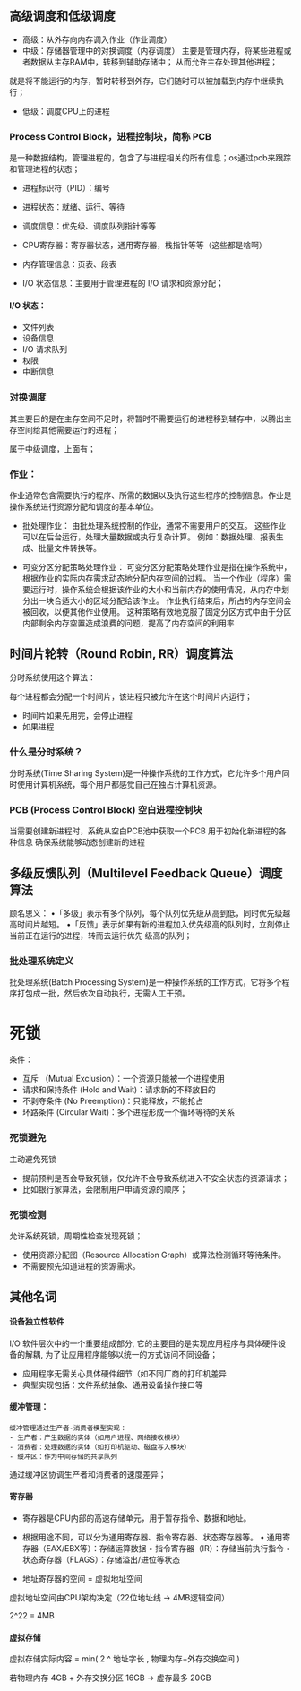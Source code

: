 
## 高级调度和低级调度

- 高级：从外存向内存调入作业（作业调度）
- 中级：存储器管理中的对换调度（内存调度）
主要是管理内存，将某些进程或者数据从主存RAM中，转移到辅助存储中；
从而允许主存处理其他进程；

就是将不能运行的内存，暂时转移到外存，它们随时可以被加载到内存中继续执行；

- 低级：调度CPU上的进程


### Process Control Block，进程控制块，简称 PCB
是一种数据结构，管理进程的，包含了与进程相关的所有信息；os通过pcb来跟踪和管理进程的状态；

- 进程标识符（PID）：编号
- 进程状态：就绪、运行、等待
- 调度信息：优先级、调度队列指针等等

- CPU寄存器：寄存器状态，通用寄存器，栈指针等等（这些都是啥啊）
- 内存管理信息：页表、段表
- I/O 状态信息：主要用于管理进程的 I/O 请求和资源分配；

#### I/O 状态： 
- 文件列表
- 设备信息
- I/O 请求队列
- 权限
- 中断信息


### 对换调度
其主要目的是在主存空间不足时，将暂时不需要运行的进程移到辅存中，以腾出主存空间给其他需要运行的进程；

属于中级调度，上面有；

### 作业：
作业通常包含需要执行的程序、所需的数据以及执行这些程序的控制信息。作业是操作系统进行资源分配和调度的基本单位。

- 批处理作业：
由批处理系统控制的作业，通常不需要用户的交互。
这些作业可以在后台运行，处理大量数据或执行复杂计算。
例如：数据处理、报表生成、批量文件转换等。

- 可变分区分配策略处理作业：
可变分区分配策略处理作业是指在操作系统中，根据作业的实际内存需求动态地分配内存空间的过程。
当一个作业（程序）需要运行时，操作系统会根据该作业的大小和当前内存的使用情况，从内存中划分出一块合适大小的区域分配给该作业。
作业执行结束后，所占的内存空间会被回收，以便其他作业使用。
这种策略有效地克服了固定分区方式中由于分区内部剩余内存空置造成浪费的问题，提高了内存空间的利用率

## 时间片轮转（Round Robin, RR）调度算法
分时系统使用这个算法：

每个进程都会分配一个时间片，该进程只被允许在这个时间片内运行；
- 时间片如果先用完，会停止进程
- 如果进程

### 什么是分时系统？
分时系统(Time Sharing System)是一种操作系统的工作方式，它允许多个用户同时使用计算机系统，每个用户都感觉自己在独占计算机资源。

### PCB (Process Control Block) 空白进程控制块

当需要创建新进程时，系统从空白PCB池中获取一个PCB
用于初始化新进程的各种信息
确保系统能够动态创建新的进程

## 多级反馈队列（Multilevel Feedback Queue）调度算法
顾名思义：
•「多级」表示有多个队列，每个队列优先级从高到低，同时优先级越高时间片越短。
•「反馈」表示如果有新的进程加入优先级高的队列时，立刻停止当前正在运行的进程，转而去运行优先
级高的队列；

### 批处理系统定义
批处理系统(Batch Processing System)是一种操作系统的工作方式，它将多个程序打包成一批，然后依次自动执行，无需人工干预。

# 死锁

条件：
- 互斥 （Mutual Exclusion）：一个资源只能被一个进程使用
- 请求和保持条件 (Hold and Wait)：请求新的不释放旧的
- 不剥夺条件 (No Preemption)：只能释放，不能抢占
- 环路条件 (Circular Wait)：多个进程形成一个循环等待的关系

### 死锁避免

主动避免死锁
- 提前预判是否会导致死锁，仅允许不会导致系统进入不安全状态的资源请求；
- 比如银行家算法，会限制用户申请资源的顺序；

### 死锁检测

允许系统死锁，周期性检查发现死锁；
- 使用资源分配图（Resource Allocation Graph）或算法检测循环等待条件。
- 不需要预先知道进程的资源需求。



## 其他名词

#### 设备独立性软件
I/O 软件层次中的一个重要组成部分, 它的主要目的是实现应用程序与具体硬件设备的解耦, 为了让应用程序能够以统一的方式访问不同设备；

- 应用程序无需关心具体硬件细节（如不同厂商的打印机差异
- 典型实现包括：文件系统抽象、通用设备操作接口等


#### 缓冲管理：

```
缓冲管理通过生产者-消费者模型实现：
- 生产者：产生数据的实体（如用户进程、网络接收模块）
- 消费者：处理数据的实体（如打印机驱动、磁盘写入模块）
- 缓冲区：作为中间存储的共享队列
```

通过缓冲区协调生产者和消费者的速度差异；

#### 寄存器

- 寄存器是CPU内部的高速存储单元，用于暂存指令、数据和地址。
- 根据用途不同，可以分为通用寄存器、指令寄存器、状态寄存器等。
  • 通用寄存器（EAX/EBX等）：存储运算数据
  • 指令寄存器（IR）：存储当前执行指令
  • 状态寄存器（FLAGS）：存储溢出/进位等状态


- 地址寄存器的空间 = 虚拟地址空间

虚拟地址空间由CPU架构决定（22位地址线 → 4MB逻辑空间）

2^22 = 4MB

#### 虚拟存储

虚拟存储实际内容 = min( 2 ^ 地址字长 , 物理内存+外存交换空间 )

若物理内存 4GB + 外存交换分区 16GB → 虚存最多 20GB

